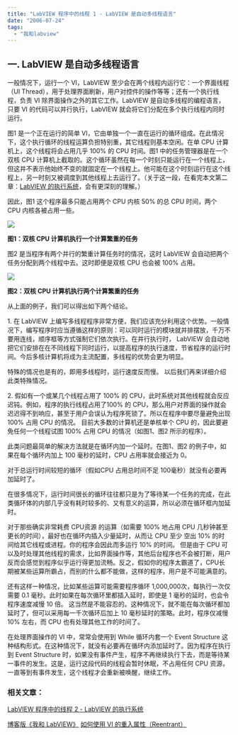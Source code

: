 ```yaml
---
title: "LabVIEW 程序中的线程 1 - LabVIEW 是自动多线程语言"
date: "2006-07-24"
tags: 
  - "我和labview"
---
```


## 一. LabVIEW 是自动多线程语言

一般情况下，运行一个 VI，LabVIEW 至少会在两个线程内运行它：一个界面线程（UI Thread），用于处理界面刷新，用户对控件的操作等等；还有一个执行线程，负责 VI 除界面操作之外的其它工作。LabVIEW 是自动多线程的编程语言，只要 VI 的代码可以并行执行，LabVIEW 就会将它们分配在多个执行线程内同时运行。

图1 是一个正在运行的简单 VI，它由单独一个一直在运行的循环组成。在此情况下，这个执行循环的线程运算负担特别重，其它线程则基本空闲。在单 CPU 计算机上，这个线程将会占用几乎 100% 的 CPU 时间。图1 中的任务管理器是在一个双核 CPU 计算机上截取的。这个循环虽然在每一个时刻只能运行在一个线程上，但这并不表示他始终不变的就固定在一个线程上。他可能在这个时刻运行在这个线程上，另一时刻又被调度到其他线程上去运行了。（关于这一段，在看完本文第二章：[LabVIEW 的执行系统](http://ruanqizhen.wordpress.com/2006/08/16/labview-%E7%A8%8B%E5%BA%8F%E4%B8%AD%E7%9A%84%E7%BA%BF%E7%A8%8B-2-labview-%E7%9A%84%E6%89%A7%E8%A1%8C%E7%B3%BB%E7%BB%9F/)，会有更深刻的理解。）

因此，图1 这个程序最多只能占用两个 CPU 内核 50% 的总 CPU 时间，两个 CPU 内核各被占用一些。

![](http://tkfiles.storage.msn.com/x1pnp_rgmi5o50VQfbvYrXGFXZnI-kIGoLOq18vMtMmNRmZLDyBcGonjBZdkM9C5SusrsZsz_0I1OLMe78mEySzMXyB_Pnv5-_ea7XxSNVbyjQ031tQIMfsFrEvjebu8Q9ab0iZuHe75ik)

**图1：双核 CPU 计算机执行一个计算繁重的任务**

图2 是当程序有两个并行的繁重计算任务时的情况，这时 LabVIEW 会自动把两个任务分配到两个线程中去。这时即便是双核 CPU 也会被 100% 占用。

![](http://tkfiles.storage.msn.com/x1pnp_rgmi5o50VQfbvYrXGFXZnI-kIGoLOPak3nhbA4bhdTV0VoeGpzM-hgdpI6yXDbRetsNzDJHGFrbqkw361dHIVt9zzgC3HBY4rvh6oP-F5uwyh7EXib08nQ_f9gAbXkimZSUYDGak)

**图2：双核 CPU 计算机执行两个计算繁重的任务**

从上面的例子，我们可以得出如下两个结论。

1\. 在 LabVIEW 上编写多线程程序非常方便，我们应该充分利用这个优势。一般情况下，编写程序时应当遵循这样的原则：可以同时运行的模块就并排摆放，千万不要用连线，顺序框等方式强制它们依次执行。在并行执行时， LabVIEW 会自动地把它们安排在在不同线程下同时运行，以提高程序的执行速度，节省程序的运行时间。今后多核计算机将成为主流配置，多线程的优势会更为明显。

特殊的情况也是有的，即用多线程时，运行速度反而慢。 以后我们再来详细介绍此类特殊情况。

2\. 假如有一个或某几个线程占用了 100% 的 CPU，此时系统对其他线程就会反应迟钝。例如，程序的执行线程占用了100% 的 CPU，那么用户对界面的操作就会迟迟得不到响应，甚至于用户会误认为程序死锁了。所以在程序中要尽量避免出现 100% 占用 CPU 的情况。 目前大多数的计算机还是单核单个 CPU 的，因此要避免任何一个线程试图 100% 占用 CPU 的情况（如图1、图2 所示的程序）。

此类问题最简单的解决方法就是在循环内加一个延时。在图1、图2 的例子中，如果在每个循环内加上 100 毫秒的延时，CPU 占用率就会接近为 0。

对于总运行时间较短的循环（假如CPU 占用总时间不足 100毫秒）就没有必要再加延时了。

在很多情况下，运行时间很长的循环往往都只是为了等待某一个任务的完成，在此类循环体的内部几乎没有耗时较多的、又有意义的运算，所以必须在循环框内加延时。

对于那些确实非常耗费 CPU资源 的运算（如需要 100% 地占用 CPU 几秒钟甚至更长的时间），最好也在循环内插入少量延时，从而让 CPU 至少 空出 10% 的时间给其它线程或进程。你的程序会因此而多运行 10% 的时间。 但是由于 CPU 可以及时处理其他线程的需求，比如界面操作等，其他后台程序也不会被打断，用户反而会感觉到程序似乎运行得更加流畅。反之，假如你的程序太霸道了，CPU长期被某些运算所霸占，而别的什么都不能做，这样的程序，用户是不可能满意的。

还有这样一种情况，比如某些运算可能需要程序循环 1,000,000次，每执行一次仅需要 0.1 毫秒。此时如果在每次循环里都插入延时，即使是 1 毫秒的延时，也会令程序速度减慢 10 倍。 这当然是不能容忍的。这种情况下，就不能在每次循环都加延时了，但可以采用每一千次循环后加上 10 毫秒延时的策略。此时，程序仅减慢 10% 左右，而 CPU 也有处理其他工作的时间了。

在处理界面操作的 VI 中，常常会使用到 While 循环内套一个 Event Structure 这种结构形式。在这种情况下，就没有必要再在循环内添加延时了。因为程序在执行到 Event Structure 时，如果没有事件产生，程序不再继续执行下去，而是等待某一事件的发生。这是，运行这段代码的线程会暂时休眠，不占用任何 CPU 资源，一直等到有事件发生，这个线程才会重新被唤醒，继续工作。

### 相关文章：

[LabVIEW 程序中的线程 2 - LabVIEW 的执行系统](http://ruanqizhen.wordpress.com/2006/08/16/labview-%E7%A8%8B%E5%BA%8F%E4%B8%AD%E7%9A%84%E7%BA%BF%E7%A8%8B-2-labview-%E7%9A%84%E6%89%A7%E8%A1%8C%E7%B3%BB%E7%BB%9F/)

[博客版《我和 LabVIEW》](http://ruanqizhen.wordpress.com/2005/11/07/%e6%88%91%e5%92%8c-labview/) [如何使用 VI 的重入属性（Reentrant）](http://ruanqizhen.wordpress.com/2006/07/19/%E5%A6%82%E4%BD%95%E4%BD%BF%E7%94%A8-vi-%E7%9A%84%E9%87%8D%E5%85%A5%E5%B1%9E%E6%80%A7%EF%BC%88reentrant%EF%BC%89/)

